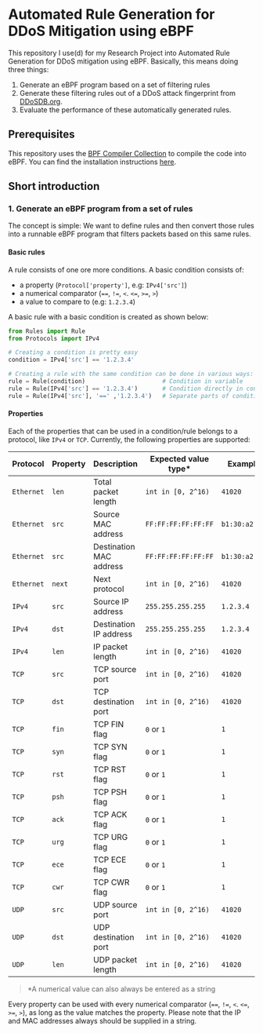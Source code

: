# Automated Rule Generation for DDoS Mitigation using eBPF
This repository I use(d) for my Research Project into Automated Rule Generation for DDoS mitigation using eBPF. 
Basically, this means doing three things:

1. Generate an eBPF program based on a set of filtering rules
2. Generate these filtering rules out of a DDoS attack fingerprint from [DDoSDB.org](https://ddosdb.org/).
3. Evaluate the performance of these automatically generated rules.

## Prerequisites
This repository uses the [BPF Compiler Collection](https://github.com/iovisor/bcc) to compile the code into eBPF. 
You can find the installation instructions [here](https://github.com/iovisor/bcc/blob/master/INSTALL.md).


## Short introduction

### 1. Generate an eBPF program from a set of rules
The concept is simple: We want to define rules and then convert those rules into a runnable eBPF program that filters
packets based on this same rules.

#### Basic rules
A rule consists of one ore more conditions. A basic condition consists of:

* a property (`Protocol['property']`, e.g: `IPv4['src']`)
* a numerical comparator (`==`, `!=`, `<`. `<=`, `>=`, `>`)
* a value to compare to (e.g: `1.2.3.4`)

A basic rule with a basic condition is created as shown below:
```python
from Rules import Rule
from Protocols import IPv4

# Creating a condition is pretty easy
condition = IPv4['src'] == '1.2.3.4'

# Creating a rule with the same condition can be done in various ways:
rule = Rule(condition)                      # Condition in variable
rule = Rule(IPv4['src'] == '1.2.3.4')       # Condition directly in constructor
rule = Rule(IPv4['src'], '==' ,'1.2.3.4')   # Separate parts of condition directly in Rule
```

#### Properties
Each of the properties that can be used in a condition/rule belongs to a protocol, like `IPv4` or `TCP`. Currently, the
following properties are supported:

| Protocol | Property | Description | Expected value type* | Example value |
|----------|----------|-------------|----------------------|---------------|
|`Ethernet`|`len`| Total packet length | `int in [0, 2^16)` | `41020`
|`Ethernet`|`src`| Source MAC address | `FF:FF:FF:FF:FF:FF` | `b1:30:a2:bf:0f:c7`
|`Ethernet`|`src`| Destination MAC address | `FF:FF:FF:FF:FF:FF` | `b1:30:a2:bf:0f:c7`
|`Ethernet`|`next`| Next protocol | `int in [0, 2^16)` | `41020`
|`IPv4`|`src`| Source IP address | `255.255.255.255` | `1.2.3.4`
|`IPv4`|`dst`| Destination IP address | `255.255.255.255` | `1.2.3.4`
|`IPv4`|`len`| IP packet length | `int in [0, 2^16)` | `41020`
|`TCP`|`src`| TCP source port | `int in [0, 2^16)` | `41020`
|`TCP`|`dst`| TCP destination port | `int in [0, 2^16)` | `41020`
|`TCP`|`fin`| TCP FIN flag | `0` or `1` | `1`
|`TCP`|`syn`| TCP SYN flag | `0` or `1` | `1`
|`TCP`|`rst`| TCP RST flag | `0` or `1` | `1`
|`TCP`|`psh`| TCP PSH flag | `0` or `1` | `1`
|`TCP`|`ack`| TCP ACK flag | `0` or `1` | `1`
|`TCP`|`urg`| TCP URG flag | `0` or `1` | `1`
|`TCP`|`ece`| TCP ECE flag | `0` or `1` | `1`
|`TCP`|`cwr`| TCP CWR flag | `0` or `1` | `1`
|`UDP`|`src`| UDP source port | `int in [0, 2^16)` | `41020`
|`UDP`|`dst`| UDP destination port | `int in [0, 2^16)` | `41020`
|`UDP`|`len`| UDP packet length | `int in [0, 2^16)` | `41020`

> *A numerical value can also always be entered as a string

Every property can be used with every numerical comparator (`==`, `!=`, `<`. `<=`, `>=`, `>`), as long as the value
matches the property. Please note that the IP and MAC addresses always should be supplied in a string.